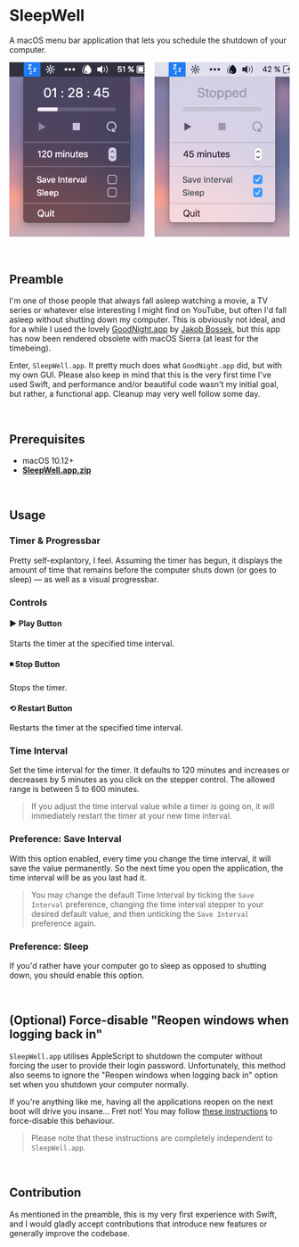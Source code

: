 # SleepWell
A macOS menu bar application that lets you schedule the shutdown of your computer.

![SleepWell](screenshot.png)

&nbsp;

## Preamble
I'm one of those people that always fall asleep watching a movie, a TV series or whatever else interesting I might find on YouTube, but often I'd fall asleep without shutting down my computer. This is obviously not ideal, and for a while I used the lovely [GoodNight.app](http://goodnight.jakobbossek.de/) by [Jakob Bossek](http://www.jakobbossek.de/), but this app has now been rendered obsolete with macOS Sierra (at least for the timebeing).

Enter, `SleepWell.app`. It pretty much does what `GoodNight.app` did, but with my own GUI. Please also keep in mind that this is the very first time I've used Swift, and performance and/or beautiful code wasn't my initial goal, but rather, a functional app. Cleanup may very well follow some day.

&nbsp;

## Prerequisites
+ macOS 10.12+
+ **[SleepWell.app.zip](https://github.com/eklundchristopher/SleepWell/releases)**

&nbsp;

## Usage
### Timer & Progressbar
Pretty self-explantory, I feel. Assuming the timer has begun, it displays the amount of time that remains before the computer shuts down (or goes to sleep) — as well as a visual progressbar.

### Controls
#### &#9654; Play Button
Starts the timer at the specified time interval.

#### &#9726; Stop Button
Stops the timer.

#### &#10226; Restart Button
Restarts the timer at the specified time interval.

### Time Interval
Set the time interval for the timer. It defaults to 120 minutes and increases or decreases by 5 minutes as you click on the stepper control. The allowed range is between 5 to 600 minutes.

> If you adjust the time interval value while a timer is going on, it will immediately restart the timer at your new time interval.

### Preference: Save Interval
With this option enabled, every time you change the time interval, it will save the value permanently. So the next time you open the application, the time interval will be as you last had it.

> You may change the default Time Interval by ticking the `Save Interval` preference, changing the time interval stepper to your desired default value, and then unticking the `Save Interval` preference again.

### Preference: Sleep
If you'd rather have your computer go to sleep as opposed to shutting down, you should enable this option.

&nbsp;

## (Optional) Force-disable "Reopen windows when logging back in"
`SleepWell.app` utilises AppleScript to shutdown the computer without forcing the user to provide their login password. Unfortunately, this method also seems to ignore the "Reopen windows when logging back in" option set when you shutdown your computer normally.

If you're anything like me, having all the applications reopen on the next boot will drive you insane... Fret not! You may follow [these instructions](https://techblog.willshouse.com/2012/01/15/disable-reopen-windows-when-logging-back-in-by-default-os-x-lion/) to force-disable this behaviour.

> Please note that these instructions are completely independent to `SleepWell.app`.

&nbsp;

## Contribution
As mentioned in the preamble, this is my very first experience with Swift, and I would gladly accept contributions that introduce new features or generally improve the codebase.
